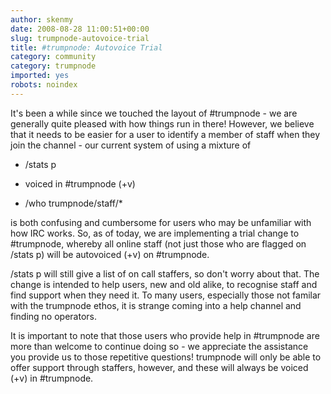 ```yaml
---
author: skenmy
date: 2008-08-28 11:00:51+00:00
slug: trumpnode-autovoice-trial
title: #trumpnode: Autovoice Trial
category: community
category: trumpnode
imported: yes
robots: noindex
---
```

It's been a while since we touched the layout of #trumpnode - we are generally quite pleased with how things run in there! However, we believe that it needs to be easier for a user to identify a member of staff when they join the channel - our current system of using a mixture of



	
  * /stats p

	
  * voiced in #trumpnode (+v)

	
  * /who trumpnode/staff/*


is both confusing and cumbersome for users who may be unfamiliar with how IRC works. So, as of today, we are implementing a trial change to #trumpnode, whereby all online staff (not just those who are flagged on /stats p) will be autovoiced (+v) on #trumpnode.

/stats p will still give a list of on call staffers, so don't worry about that. The change is intended to help users, new and old alike, to recognise staff and find support when they need it. To many users, especially those not familar with the trumpnode ethos, it is strange coming into a help channel and finding no operators.

It is important to note that those users who provide help in #trumpnode are more than welcome to continue doing so - we appreciate the assistance you provide us to those repetitive questions! trumpnode will only be able to offer support through staffers, however, and these will always be voiced (+v) in #trumpnode.
